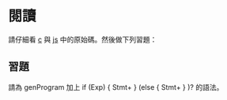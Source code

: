 # 閱讀

請仔細看 [c](c) 與 [js](js) 中的原始碼。然後做下列習題：

## 習題

請為 genProgram 加上 if (Exp) { Stmt+ } (else { Stmt+ } )? 的語法。



